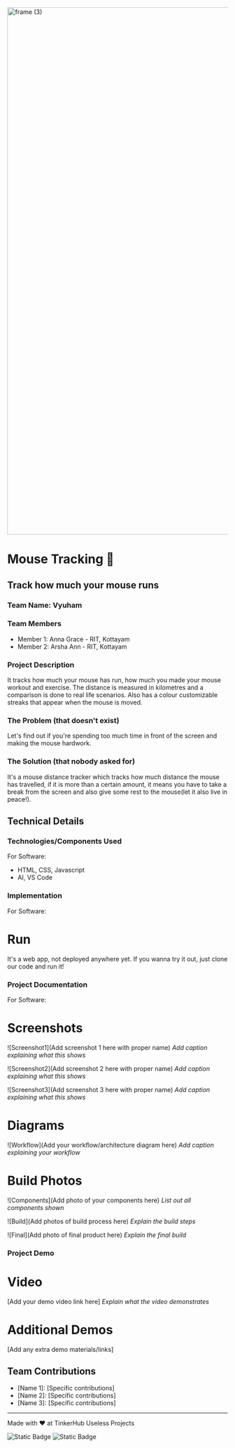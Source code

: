 <img width="3188" height="1202" alt="frame (3)" src="https://github.com/user-attachments/assets/517ad8e9-ad22-457d-9538-a9e62d137cd7" />


# Mouse Tracking 🐁


## Track how much your mouse runs
### Team Name: Vyuham


### Team Members
- Member 1: Anna Grace - RIT, Kottayam
- Member 2: Arsha Ann - RIT, Kottayam


### Project Description
It tracks how much your mouse has run, how much you made your mouse workout and exercise. The distance is measured in kilometres and a comparison is done to real life scenarios. Also has a colour customizable streaks that appear when the mouse is moved.

### The Problem (that doesn't exist)
Let's find out if you're spending too much time in front of the screen and making the mouse hardwork.

### The Solution (that nobody asked for)
It's a mouse distance tracker which tracks how much distance the mouse has travelled, if it is more than a certain amount, it means you have to take a break from the screen and also give some rest to the mouse(let it also live in peace!).

## Technical Details
### Technologies/Components Used
For Software:
- HTML, CSS, Javascript
- AI, VS Code

### Implementation
For Software:

# Run
It's a web app, not deployed anywhere yet. If you wanna try it out, just clone our code and run it!

### Project Documentation
For Software:

# Screenshots
![Screenshot1](Add screenshot 1 here with proper name)
*Add caption explaining what this shows*

![Screenshot2](Add screenshot 2 here with proper name)
*Add caption explaining what this shows*

![Screenshot3](Add screenshot 3 here with proper name)
*Add caption explaining what this shows*

# Diagrams
![Workflow](Add your workflow/architecture diagram here)
*Add caption explaining your workflow*


# Build Photos
![Components](Add photo of your components here)
*List out all components shown*

![Build](Add photos of build process here)
*Explain the build steps*

![Final](Add photo of final product here)
*Explain the final build*

### Project Demo
# Video
[Add your demo video link here]
*Explain what the video demonstrates*

# Additional Demos
[Add any extra demo materials/links]

## Team Contributions
- [Name 1]: [Specific contributions]
- [Name 2]: [Specific contributions]
- [Name 3]: [Specific contributions]

---
Made with ❤️ at TinkerHub Useless Projects 

![Static Badge](https://img.shields.io/badge/TinkerHub-24?color=%23000000&link=https%3A%2F%2Fwww.tinkerhub.org%2F)
![Static Badge](https://img.shields.io/badge/UselessProjects--25-25?link=https%3A%2F%2Fwww.tinkerhub.org%2Fevents%2FQ2Q1TQKX6Q%2FUseless%2520Projects)


